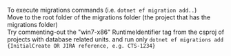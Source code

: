 To execute migrations commands (i.e. `dotnet ef migration add..`)  
Move to the root folder of the migrations folder (the project that has the migrations folder)   
Try commenting-out the "win7-x86" RuntimeIdentifier tag from the csproj of projects with database related units.
and run only `dotnet ef migrations add {InitialCreate OR JIRA reference, e.g. CTS-1234}`
